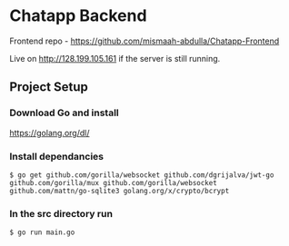 # Chatapp Backend
Frontend repo - https://github.com/mismaah-abdulla/Chatapp-Frontend

Live on http://128.199.105.161 if the server is still running.

## Project Setup
### Download Go and install
https://golang.org/dl/

### Install dependancies
```
$ go get github.com/gorilla/websocket github.com/dgrijalva/jwt-go github.com/gorilla/mux github.com/gorilla/websocket github.com/mattn/go-sqlite3 golang.org/x/crypto/bcrypt
```

### In the src directory run
```
$ go run main.go
```
